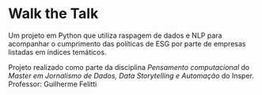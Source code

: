 # Walk the Talk
Um projeto em Python que utiliza raspagem de dados e NLP para acompanhar o cumprimento das políticas de ESG por parte de empresas listadas em índices temáticos.

Projeto realizado como parte da disciplina *Pensamento computacional* do *Master em Jornalismo de Dados, Data Storytelling e Automação* do Insper.
Professor: Guilherme Felitti
